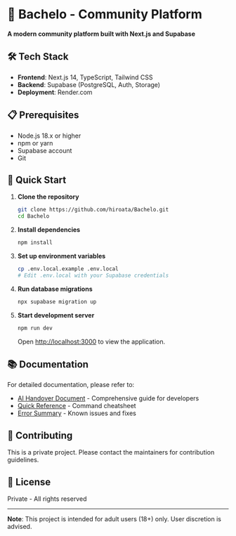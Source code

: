 # 🚀 Bachelo - Community Platform

**A modern community platform built with Next.js and Supabase**

## 🛠️ Tech Stack

- **Frontend**: Next.js 14, TypeScript, Tailwind CSS
- **Backend**: Supabase (PostgreSQL, Auth, Storage)
- **Deployment**: Render.com

## 📋 Prerequisites

- Node.js 18.x or higher
- npm or yarn
- Supabase account
- Git

## 🚀 Quick Start

1. **Clone the repository**
   ```bash
   git clone https://github.com/hiroata/Bachelo.git
   cd Bachelo
   ```

2. **Install dependencies**
   ```bash
   npm install
   ```

3. **Set up environment variables**
   ```bash
   cp .env.local.example .env.local
   # Edit .env.local with your Supabase credentials
   ```

4. **Run database migrations**
   ```bash
   npx supabase migration up
   ```

5. **Start development server**
   ```bash
   npm run dev
   ```

   Open [http://localhost:3000](http://localhost:3000) to view the application.

## 📚 Documentation

For detailed documentation, please refer to:
- [AI Handover Document](./AI_HANDOVER_DOCUMENT.md) - Comprehensive guide for developers
- [Quick Reference](./docs/QUICK-REFERENCE.md) - Command cheatsheet
- [Error Summary](./ERROR_CHECK_SUMMARY.md) - Known issues and fixes

## 🤝 Contributing

This is a private project. Please contact the maintainers for contribution guidelines.

## 📄 License

Private - All rights reserved

---

**Note**: This project is intended for adult users (18+) only. User discretion is advised.